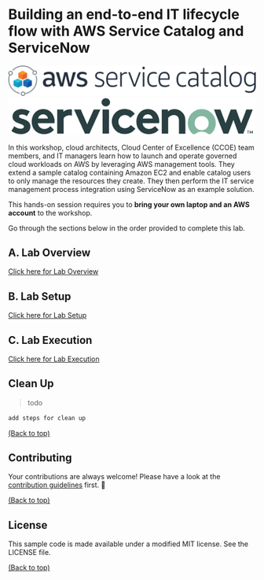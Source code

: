 # Building an end-to-end IT lifecycle flow with AWS Service Catalog and ServiceNow
 ![sc-icon](/labs/end-to-end-it-lifecycle-management/resources/sc-icon.png)
 ![snow-icon](/labs/end-to-end-it-lifecycle-management/resources/snow-icon.png)

In this workshop, cloud architects, Cloud Center of Excellence (CCOE) team members, and IT managers learn how to launch and operate governed cloud workloads on AWS by leveraging AWS management tools. They extend a sample catalog containing Amazon EC2 and enable catalog users to only manage the resources they create. They then perform the IT service management process integration using ServiceNow as an example solution.

This hands-on session requires you to **bring your own laptop and an AWS account** to the workshop. 

Go through the sections below in the order provided to complete this lab.
## A. Lab Overview 

[Click here for Lab Overview](/labs/end-to-end-it-lifecycle-management/resources/LAB-OVERVIEW.md)

## B. Lab Setup

[Click here for Lab Setup](/labs/end-to-end-it-lifecycle-management/resources/LAB-SETUP.md)

## C. Lab Execution

[Click here for Lab Execution](/labs/end-to-end-it-lifecycle-management/resources/LAB-EXECUTION.md)


## Clean Up
>todo

```sh
add steps for clean up
```
[(Back to top)](#building-an-end-to-end-IT-lifecycle-flow-with-AWS-Service-Catalog-and-ServiceNow)
## Contributing
Your contributions are always welcome! Please have a look at the [contribution guidelines](/labs/end-to-end-it-lifecycle-management/resources/CONTRIBUTING.md) first. :tada:

[(Back to top)](#building-an-end-to-end-IT-lifecycle-flow-with-AWS-Service-Catalog-and-ServiceNow)
## License
This sample code is made available under a modified MIT license. See the LICENSE file.

[(Back to top)](#building-an-end-to-end-IT-lifecycle-flow-with-AWS-Service-Catalog-and-ServiceNow)